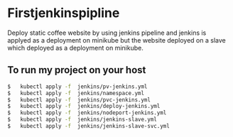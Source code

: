 # Firstjenkinspipline
Deploy static coffee website by using jenkins pipeline and jenkins is applyed as a deployment on minikube but the website deployed on a slave which deployed as a deployment on minikube.

## To run my project on your host 
``` sh
$   kubectl apply -f  jenkins/pv-jenkins.yml
$   kubectl apply -f  jenkins/namespace.yml
$   kubectl apply -f  jenkins/pvc-jenkins.yml
$   kubectl apply -f  jenkins/deploy-jenkins.yml
$   kubectl apply -f  jenkins/nodeport-jenkins.yml
$   kubectl apply -f  jenkins/jenkins-slave.yml
$   kubectl apply -f  jenkins/jenkins-slave-svc.yml
```
